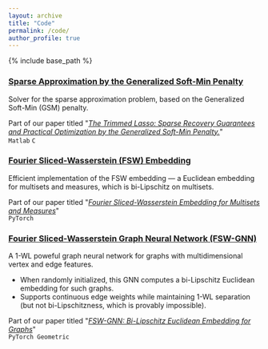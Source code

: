 ```yaml
---
layout: archive
title: "Code"
permalink: /code/
author_profile: true
---
```


{% include base_path %}



### [Sparse Approximation by the Generalized Soft-Min Penalty](https://github.com/tal-amir/sparse-approximation-gsm)

Solver for the sparse approximation problem, based on the Generalized Soft-Min (GSM) penalty.  

Part of our paper titled "[*The Trimmed Lasso: Sparse Recovery Guarantees and Practical Optimization by the Generalized Soft-Min Penalty.*](https://tal-amir.github.io/publication/2021-09%20The%20Trimmed%20Lasso)"  
`Matlab` `C`  


### [Fourier Sliced-Wasserstein (FSW) Embedding](https://tal-amir.github.io/soon/)

Efficient implementation of the FSW embedding — a Euclidean embedding for multisets and measures, which is bi-Lipschitz on multisets.  

Part of our paper titled "[*Fourier Sliced-Wasserstein Embedding for Multisets and Measures*](https://tal-amir.github.io/publication/2024-05%20Fourier%20Sliced-Wasserstein%20Embedding)"  
`PyTorch`  



### [Fourier Sliced-Wasserstein Graph Neural Network (FSW-GNN)](https://tal-amir.github.io/soon/)

A 1-WL poweful graph neural network for graphs with multidimensional vertex and edge features.  
- When randomly initialized, this GNN computes a bi-Lipschitz Euclidean embedding for such graphs.  
- Supports continuous edge weights while maintaining 1-WL separation (but not bi-Lipschitzness, which is provably impossible).  
     
Part of our paper titled "[*FSW-GNN: Bi-Lipschitz Euclidean Embedding for Graphs*](https://tal-amir.github.io/soon/)"  
`PyTorch Geometric`  

  
[//]: <> (  https://github.com/tal-amir/fsw-gnn  )
